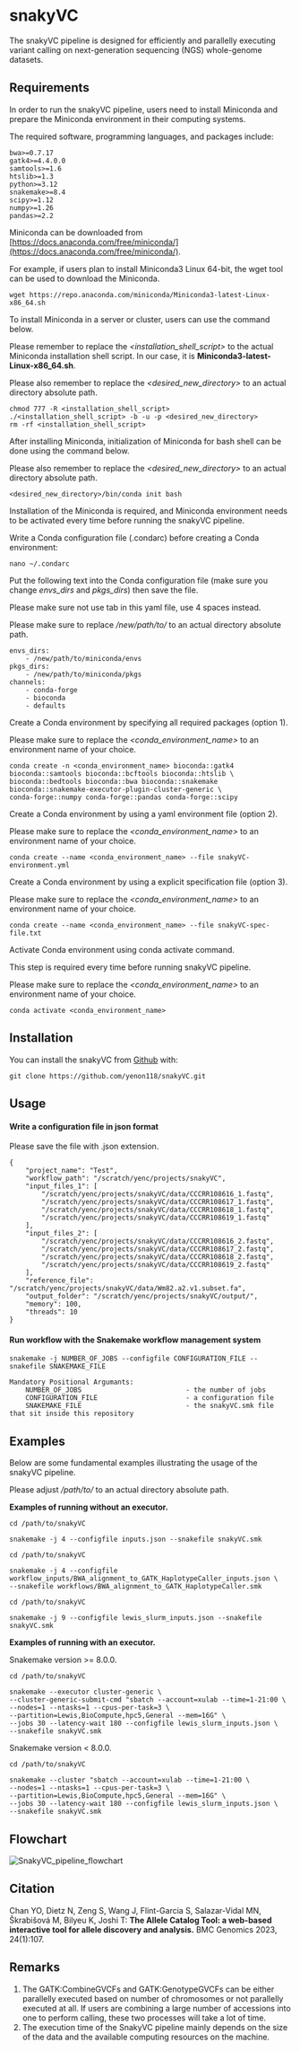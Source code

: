# snakyVC

<!-- badges: start -->
<!-- badges: end -->

The snakyVC pipeline is designed for efficiently and parallelly executing variant calling on next-generation sequencing (NGS) whole-genome datasets.

## Requirements

In order to run the snakyVC pipeline, users need to install Miniconda and prepare the Miniconda environment in their computing systems.

The required software, programming languages, and packages include:

```
bwa>=0.7.17
gatk4>=4.4.0.0
samtools>=1.6
htslib>=1.3
python>=3.12
snakemake>=8.4
scipy>=1.12
numpy>=1.26
pandas>=2.2
```

Miniconda can be downloaded from [https://docs.anaconda.com/free/miniconda/](https://docs.anaconda.com/free/miniconda/).

For example, if users plan to install Miniconda3 Linux 64-bit, the wget tool can be used to download the Miniconda.

```
wget https://repo.anaconda.com/miniconda/Miniconda3-latest-Linux-x86_64.sh
```

To install Miniconda in a server or cluster, users can use the command below.

Please remember to replace the _<installation_shell_script>_ to the actual Miniconda installation shell script. In our case, it is **Miniconda3-latest-Linux-x86_64.sh**.

Please also remember to replace the _<desired_new_directory>_ to an actual directory absolute path.

```
chmod 777 -R <installation_shell_script>
./<installation_shell_script> -b -u -p <desired_new_directory>
rm -rf <installation_shell_script>
```

After installing Miniconda, initialization of Miniconda for bash shell can be done using the command below.

Please also remember to replace the _<desired_new_directory>_ to an actual directory absolute path.

```
<desired_new_directory>/bin/conda init bash
```

Installation of the Miniconda is required, and Miniconda environment needs to be activated every time before running the snakyVC pipeline.

Write a Conda configuration file (.condarc) before creating a Conda environment:

```
nano ~/.condarc
```

Put the following text into the Conda configuration file (make sure you change _envs_dirs_ and _pkgs_dirs_) then save the file.

Please make sure not use tab in this yaml file, use 4 spaces instead.

Please make sure to replace _/new/path/to/_ to an actual directory absolute path.

```
envs_dirs:
    - /new/path/to/miniconda/envs
pkgs_dirs:
    - /new/path/to/miniconda/pkgs
channels:
    - conda-forge
    - bioconda
    - defaults
```

Create a Conda environment by specifying all required packages (option 1).

Please make sure to replace the _<conda_environment_name>_ to an environment name of your choice.

```
conda create -n <conda_environment_name> bioconda::gatk4 bioconda::samtools bioconda::bcftools bioconda::htslib \
bioconda::bedtools bioconda::bwa bioconda::snakemake bioconda::snakemake-executor-plugin-cluster-generic \
conda-forge::numpy conda-forge::pandas conda-forge::scipy
```

Create a Conda environment by using a yaml environment file (option 2).

Please make sure to replace the _<conda_environment_name>_ to an environment name of your choice.

```
conda create --name <conda_environment_name> --file snakyVC-environment.yml
```

Create a Conda environment by using a explicit specification file (option 3).

Please make sure to replace the _<conda_environment_name>_ to an environment name of your choice.

```
conda create --name <conda_environment_name> --file snakyVC-spec-file.txt
```

Activate Conda environment using conda activate command.

This step is required every time before running snakyVC pipeline.

Please make sure to replace the _<conda_environment_name>_ to an environment name of your choice.

```
conda activate <conda_environment_name>
```

## Installation

You can install the snakyVC from [Github](https://github.com/yenon118/snakyVC.git) with:

```
git clone https://github.com/yenon118/snakyVC.git
```

## Usage

#### Write a configuration file in json format

Please save the file with .json extension.

```
{
	"project_name": "Test",
	"workflow_path": "/scratch/yenc/projects/snakyVC",
	"input_files_1": [
		"/scratch/yenc/projects/snakyVC/data/CCCRR108616_1.fastq",
		"/scratch/yenc/projects/snakyVC/data/CCCRR108617_1.fastq",
		"/scratch/yenc/projects/snakyVC/data/CCCRR108618_1.fastq",
		"/scratch/yenc/projects/snakyVC/data/CCCRR108619_1.fastq"
	],
	"input_files_2": [
		"/scratch/yenc/projects/snakyVC/data/CCCRR108616_2.fastq",
		"/scratch/yenc/projects/snakyVC/data/CCCRR108617_2.fastq",
		"/scratch/yenc/projects/snakyVC/data/CCCRR108618_2.fastq",
		"/scratch/yenc/projects/snakyVC/data/CCCRR108619_2.fastq"
	],
	"reference_file": "/scratch/yenc/projects/snakyVC/data/Wm82.a2.v1.subset.fa",
	"output_folder": "/scratch/yenc/projects/snakyVC/output/",
	"memory": 100,
	"threads": 10
}
```

#### Run workflow with the Snakemake workflow management system

```
snakemake -j NUMBER_OF_JOBS --configfile CONFIGURATION_FILE --snakefile SNAKEMAKE_FILE

Mandatory Positional Argumants:
	NUMBER_OF_JOBS                          - the number of jobs
	CONFIGURATION_FILE                      - a configuration file
	SNAKEMAKE_FILE                          - the snakyVC.smk file that sit inside this repository
```

## Examples

Below are some fundamental examples illustrating the usage of the snakyVC pipeline.

Please adjust _/path/to/_ to an actual directory absolute path.

**Examples of running without an executor.**

```
cd /path/to/snakyVC

snakemake -j 4 --configfile inputs.json --snakefile snakyVC.smk
```

```
cd /path/to/snakyVC

snakemake -j 4 --configfile workflow_inputs/BWA_alignment_to_GATK_HaplotypeCaller_inputs.json \
--snakefile workflows/BWA_alignment_to_GATK_HaplotypeCaller.smk
```

```
cd /path/to/snakyVC

snakemake -j 9 --configfile lewis_slurm_inputs.json --snakefile snakyVC.smk
```

**Examples of running with an executor.**

Snakemake version >= 8.0.0.

```
cd /path/to/snakyVC

snakemake --executor cluster-generic \
--cluster-generic-submit-cmd "sbatch --account=xulab --time=1-21:00 \
--nodes=1 --ntasks=1 --cpus-per-task=3 \
--partition=Lewis,BioCompute,hpc5,General --mem=16G" \
--jobs 30 --latency-wait 180 --configfile lewis_slurm_inputs.json \
--snakefile snakyVC.smk
```

Snakemake version < 8.0.0.

```
cd /path/to/snakyVC

snakemake --cluster "sbatch --account=xulab --time=1-21:00 \
--nodes=1 --ntasks=1 --cpus-per-task=3 \
--partition=Lewis,BioCompute,hpc5,General --mem=16G" \
--jobs 30 --latency-wait 180 --configfile lewis_slurm_inputs.json \
--snakefile snakyVC.smk
```

## Flowchart

![SnakyVC_pipeline_flowchart](https://user-images.githubusercontent.com/22091525/210927434-b8a63da6-d635-4c25-9fca-155513ac1aab.png)

## Citation

Chan YO, Dietz N, Zeng S, Wang J, Flint-Garcia S, Salazar-Vidal MN, Škrabišová M, Bilyeu K, Joshi T: **The Allele Catalog Tool: a web-based interactive tool for allele discovery and analysis.** BMC Genomics 2023, 24(1):107.

## Remarks

1. The GATK:CombineGVCFs and GATK:GenotypeGVCFs can be either parallelly executed based on number of chromosomes or not parallelly executed at all. If users are combining a large number of accessions into one to perform calling, these two processes will take a lot of time.
2. The execution time of the SnakyVC pipeline mainly depends on the size of the data and the available computing resources on the machine.
